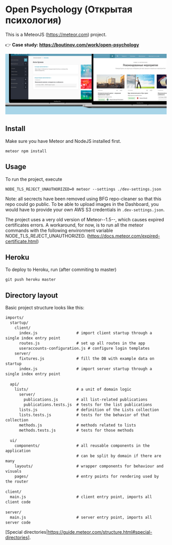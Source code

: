 # Open Psychology (Открытая психология)

This is a MeteorJS (https://meteor.com) project.

👉 **Case study: https://boutinov.com/work/open-psychology**

<img src="readme-images/open-p-wide-website-preview@0.5x.jpg" alt="Открытая Психология — preview" />

## Install

Make sure you have Meteor and NodeJS installed first.

```
meteor npm install
```

## Usage

To run the project, execute

```
NODE_TLS_REJECT_UNAUTHORIZED=0 meteor --settings ./dev-settings.json
```

Note: all secrects have been removed using BFG repo-cleaner so that this repo could go public. To be able to upload images in the Dashboard, you would have to provide your own AWS S3 credentials in `.dev-settings.json`.

The project uses a very old version of Meteor--1.5--, which causes expired certificates errors. A workaround, for now, is to run all the meteor commands with the following environment variable NODE_TLS_REJECT_UNAUTHORIZED. (https://docs.meteor.com/expired-certificate.html)

## Heroku

To deploy to Heroku, run (after commiting to master)

```
git push heroku master
```

## Directory layout

Basic project structure looks like this:

```
imports/
  startup/
    client/
      index.js                 # import client startup through a single index entry point
      routes.js                # set up all routes in the app
      useraccounts-configuration.js # configure login templates
    server/
      fixtures.js              # fill the DB with example data on startup
      index.js                 # import server startup through a single index entry point

  api/
    lists/                     # a unit of domain logic
      server/
        publications.js        # all list-related publications
        publications.tests.js  # tests for the list publications
      lists.js                 # definition of the Lists collection
      lists.tests.js           # tests for the behavior of that collection
      methods.js               # methods related to lists
      methods.tests.js         # tests for those methods

  ui/
    components/                # all reusable components in the application
                               # can be split by domain if there are many
    layouts/                   # wrapper components for behaviour and visuals
    pages/                     # entry points for rendering used by the router

client/
  main.js                      # client entry point, imports all client code

server/
  main.js                      # server entry point, imports all server code
```

[Special directories|https://guide.meteor.com/structure.html#special-directories].
